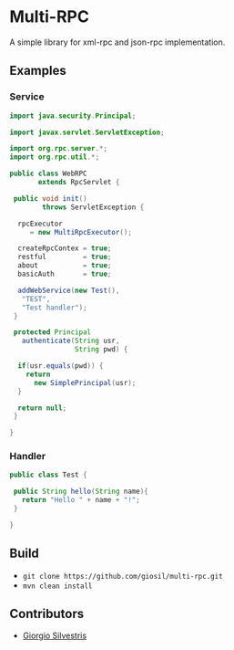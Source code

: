# Multi-RPC

A simple  library for xml-rpc and json-rpc implementation.

## Examples

### Service

```java
import java.security.Principal;

import javax.servlet.ServletException;

import org.rpc.server.*;
import org.rpc.util.*;

public class WebRPC 
       extends RpcServlet {

 public void init() 
        throws ServletException {

  rpcExecutor 
     = new MultiRpcExecutor();

  createRpcContex = true;
  restful         = true;
  about           = true;
  basicAuth       = true;

  addWebService(new Test(),
   "TEST",
   "Test handler");
 }

 protected Principal 
   authenticate(String usr, 
                String pwd) {

  if(usr.equals(pwd)) {
    return 
      new SimplePrincipal(usr);
  }

  return null;
 }

}
```

### Handler

```java
public class Test {

 public String hello(String name){
   return "Hello " + name + "!";
 }

}
```

## Build

- `git clone https://github.com/giosil/multi-rpc.git`
- `mvn clean install`

## Contributors

* [Giorgio Silvestris](https://github.com/giosil)
